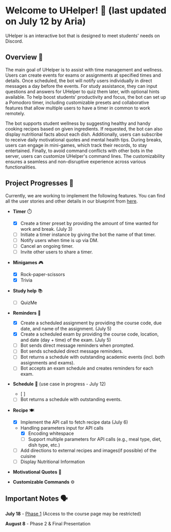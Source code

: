 # Welcome to UHelper! 🤖 (last updated on July 12 by Aria)

UHelper is an interactive bot that is designed to meet students' needs on Discord.

## Overview 📖

The main goal of UHelper is to assist with time management and wellness. 
Users can create events for exams or assignments at specified times and details. Once scheduled, 
the bot will notify users individually in direct messages a day before the events. 
For study assistance, they can input questions and answers for UHelper to quiz them later, 
with optional hints available. To help boost students’ productivity and focus, 
the bot can set up a Pomodoro timer, including customizable presets and collaborative features that 
allow multiple users to have a timer in common to work remotely.

The bot supports student wellness by suggesting healthy and handy cooking recipes based on given 
ingredients. If requested, the bot can also display nutritional facts about each dish. Additionally,
users can subscribe to receive daily motivational quotes and mental health tips. During breaks, 
users can engage in mini-games, which track their records, to stay entertained. Finally, 
to avoid command conflicts with other bots in the server, users can customize UHelper's command 
lines. The customizability ensures a seamless and non-disruptive experience across various 
functionalities.


## Project Progresses 👀
Currently, we are working to implement the following features. 
You can find all the user stories and other details in our blueprint from [here](https://docs.google.com/document/d/1OcYBGoSZbEqtA47CwSlzFe1wVuZo28Xl-FKUkS_0AUI/edit#heading=h.rwi1fv3j8vi2).

- **Timer** ⏱️
  - [X] Create a timer preset by providing the amount of time wanted for work and break. (July 3)
  - [ ] Initiate a timer instance by giving the bot the name of that timer.
  - [ ] Notify users when time is up via DM.
  - [ ] Cancel an ongoing timer.
  - [ ] Invite other users to share a timer.

- **Minigames** 🎮
  - [X] Rock-paper-scissors
  - [X] Trivia

- **Study help** 📚
  - [ ] QuizMe

- **Reminders** 📅
  - [X] Create a scheduled assignment by providing the course code, due date, and name of the assignment. (July 5)
  - [X] Create a scheduled exam by providing the course code, location, and date (day + time) of the exam. (July 5)
  - [ ] Bot sends direct message reminders when prompted.
  - [ ] Bot sends scheduled direct message reminders.
  - [ ] Bot returns a schedule with outstanding academic events (incl. both assignments and exams).
  - [ ] Bot accepts an exam schedule and creates reminders for each exam.

- **Schedule** 📅 (use case in progress - July 12)
  - [ ] 
  - [ ] Bot returns a schedule with outstanding events.

- **Recipe** 🍽️
  - [X] Implement the API call to fetch recipe data (July 6)
  - Handling parameters input for API calls
    - [X] Encoding whitespace
    - [ ] Support multiple parameters for API calls (e.g., meal type, diet, dish type, etc.) 
  - [ ] Add directions to external recipes and images(if possible) of the cuisine 
  - [ ] Display Nutritional Information

- **Motivational Quotes** 💪

- **Customizable Commands** ⚙️


## Important Notes 🗣️

**July 18** - [Phase 1](https://q.utoronto.ca/courses/345741/pages/phase-1-10-percent?module_item_id=5764241)
(Access to the course page may be restricted)

**August 8** - Phase 2 & Final Presentation